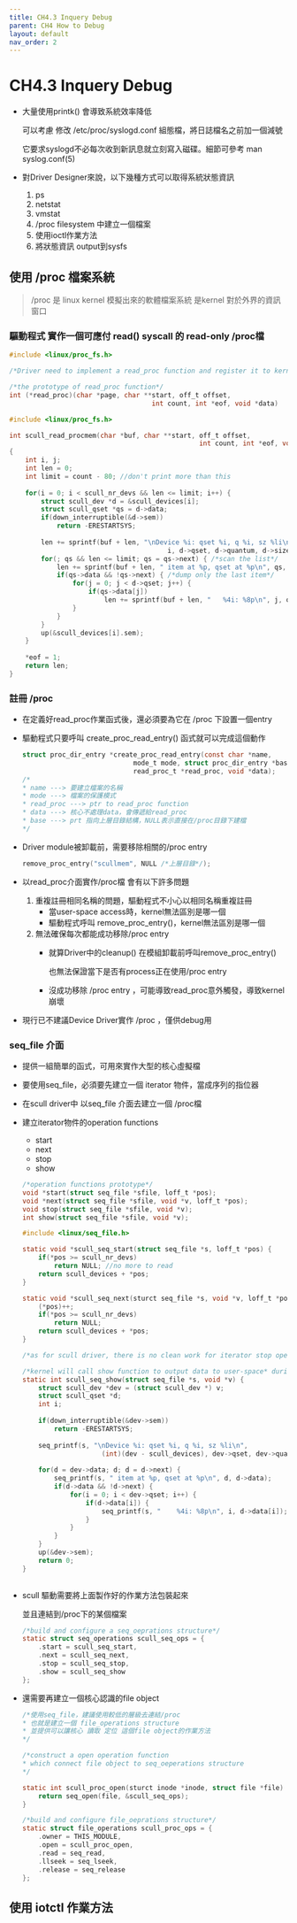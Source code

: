 ```yaml
---
title: CH4.3 Inquery Debug
parent: CH4 How to Debug
layout: default
nav_order: 2
---
```


# CH4.3 Inquery Debug

- 大量使用printk() 會導致系統效率降低
    
    可以考慮 修改 /etc/proc/syslogd.conf 組態檔，將日誌檔名之前加一個減號
    
    它要求syslogd不必每次收到新訊息就立刻寫入磁碟。細節可參考 man syslog.conf(5)
    

- 對Driver Designer來說，以下幾種方式可以取得系統狀態資訊
    1. ps
    2. netstat
    3. vmstat
    4. /proc filesystem 中建立一個檔案
    5. 使用ioctl作業方法
    6. 將狀態資訊 output到sysfs

## 使用 /proc 檔案系統

> /proc 是 linux kernel 模擬出來的軟體檔案系統
是kernel 對於外界的資訊窗口
> 

### 驅動程式 實作一個可應付 read() syscall 的 read-only /proc檔

```c
#include <linux/proc_fs.h>

/*Driver need to implement a read_proc function and register it to kernel*/

/*the prototype of read_proc function*/
int (*read_proc)(char *page, char **start, off_t offset,
									int count, int *eof, void *data)									
```

```c
#include <linux/proc_fs.h>

int scull_read_procmem(char *buf, char **start, off_t offset,
												int count, int *eof, void *data)
{
	int i, j;
	int len = 0;
	int limit = count - 80; //don't print more than this
	
	for(i = 0; i < scull_nr_devs && len <= limit; i++) {
		struct scull_dev *d = &scull_devices[i];
		struct scull_qset *qs = d->data;
		if(down_interruptible(&d->sem))
			return -ERESTARTSYS;
		
		len += sprintf(buf + len, "\nDevice %i: qset %i, q %i, sz %li\n",
										i, d->qset, d->quantum, d->size);
		for(; qs && len <= limit; qs = qs->next) { /*scan the list*/
			len += sprintf(buf + len, " item at %p, qset at %p\n", qs, qs->data);
			if(qs->data && !qs->next) { /*dump only the last item*/
				for(j = 0; j < d->qset; j++) {
					if(qs->data[j])
						len += sprintf(buf + len, "   %4i: %8p\n", j, qs->data[j]);
				}
			}
		}
		up(&scull_devices[i].sem);
	}
	
	*eof = 1;
	return len;
}
```

### 註冊 /proc

- 在定義好read_proc作業函式後，還必須要為它在 /proc 下設置一個entry
- 驅動程式只要呼叫 create_proc_read_entry() 函式就可以完成這個動作
    
    ```c
    struct proc_dir_entry *create_proc_read_entry(const char *name,
    							mode_t mode, struct proc_dir_entry *base,
    							read_proc_t *read_proc, void *data);							
    /*
    * name ---> 要建立檔案的名稱
    * mode ---> 檔案的保護模式
    * read_proc ---> ptr to read_proc function
    * data ---> 核心不處理data，會傳遞給read_proc
    * base ---> prt 指向上層目錄結構，NULL表示直接在/proc目錄下建檔
    */
    ```
    
- Driver module被卸載前，需要移除相關的/proc entry
    
    ```c
    remove_proc_entry("scullmem", NULL /*上層目錄*/);
    ```
    
- 以read_proc介面實作/proc檔 會有以下許多問題
    1. 重複註冊相同名稱的問題，驅動程式不小心以相同名稱重複註冊
        - 當user-space access時，kernel無法區別是哪一個
        - 驅動程式呼叫 remove_proc_entry()，kernel無法區別是哪一個
    2. 無法確保每次都能成功移除/proc entry
        - 就算Driver中的cleanup() 在模組卸載前呼叫remove_proc_entry()
            
            也無法保證當下是否有process正在使用/proc entry
            
        - 沒成功移除 /proc entry ，可能導致read_proc意外觸發，導致kernel崩壞
- 現行已不建議Device Driver實作 /proc ，僅供debug用

### seq_file 介面

- 提供一組簡單的函式，可用來實作大型的核心虛擬檔
- 要使用seq_file，必須要先建立一個 iterator 物件，當成序列的指位器
- 在scull driver中 以seq_file 介面去建立一個 /proc檔
- 建立iterator物件的operation functions
    - start
    - next
    - stop
    - show
    
    ```c
    /*operation functions prototype*/
    void *start(struct seq_file *sfile, loff_t *pos);
    void *next(struct seq_file *sfile, void *v, loff_t *pos);
    void stop(struct seq_file *sfile, void *v);
    int show(struct seq_file *sfile, void *v);
    ```
    
    ```c
    #include <linux/seq_file.h>
    
    static void *scull_seq_start(struct seq_file *s, loff_t *pos) {
    	if(*pos >= scull_nr_devs)
    		return NULL; //no more to read
    	return scull_devices + *pos;
    }
    
    static void *scull_seq_next(sturct seq_file *s, void *v, loff_t *pos) {
    	(*pos)++;
    	if(*pos >= scull_nr_devs)
    		return NULL;
    	return scull_devices + *pos;
    }
    
    /*as for scull driver, there is no clean work for iterator stop operation function*/
    
    /*kernel will call show function to output data to user-space* during start and stop*/
    static int scull_seq_show(struct seq_file *s, void *v) {
    	struct scull_dev *dev = (struct scull_dev *) v;
    	struct scull_qset *d;
    	int i;
    	
    	if(down_interruptible(&dev->sem))
    		return -ERESTARTSYS;
    	
    	seq_printf(s, "\nDevice %i: qset %i, q %i, sz %li\n", 
    					(int)(dev - scull_devices), dev->qset, dev->quantum, dev->size);
    	
    	for(d = dev->data; d; d = d->next) {
    		seq_printf(s, " item at %p, qset at %p\n", d, d->data);
    		if(d->data && !d->next) {
    			for(i = 0; i < dev->qset; i++) {
    				if(d->data[i]) {
    					seq_printf(s, "    %4i: %8p\n", i, d->data[i]);
    				}
    			}
    		}
    	}
    	up(&dev->sem);
    	return 0;
    }
    			
    
    ```
    
- scull 驅動需要將上面製作好的作業方法包裝起來
    
    並且連結到/proc下的某個檔案
    
    ```c
    /*build and configure a seq_oeprations structure*/
    static struct seq_operations scull_seq_ops = {
    	.start = scull_seq_start, 
    	.next = scull_seq_next,
    	.stop = scull_seq_stop,
    	.show = scull_seq_show
    };
    ```
    
- 還需要再建立一個核心認識的file object
    
    ```c
    /*使用seq_file，建議使用較低的層級去連結/proc
    * 也就是建立一個 file_operations structure
    * 並提供可以讓核心 讀取 定位 這個file object的作業方法
    */
    
    /*construct a open operation function
    * which connect file object to seq_oeperations structure
    */
    
    static int scull_proc_open(sturct inode *inode, struct file *file) {
    	return seq_open(file, &scull_seq_ops);
    }
    
    /*build and configure file_oeprations structure*/
    static struct file_operations scull_proc_ops = {
    	.owner = THIS_MODULE,
    	.open = scull_proc_open,
    	.read = seq_read,
    	.llseek = seq_lseek,
    	.release = seq_release
    };
    ```
    

## 使用 iotctl 作業方法
